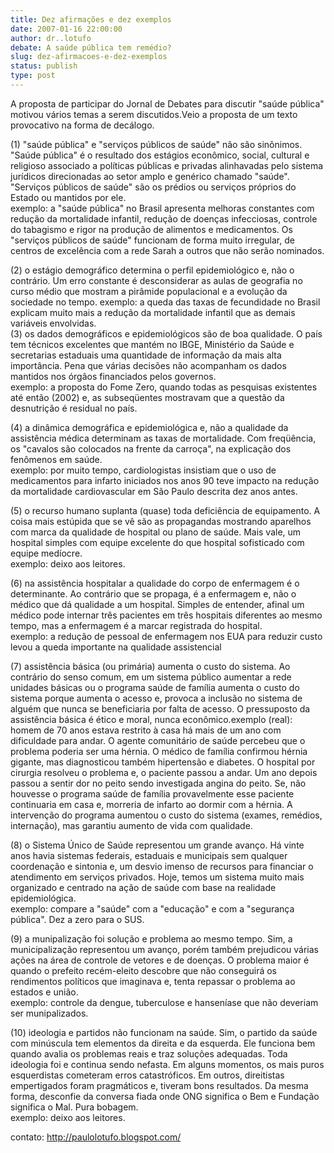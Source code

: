 ```yaml
---
title: Dez afirmações e dez exemplos
date: 2007-01-16 22:00:00
author: dr..lotufo
debate: A saúde pública tem remédio?
slug: dez-afirmacoes-e-dez-exemplos
status: publish 
type: post
---
```


A proposta de participar do Jornal de Debates para discutir "saúde pública" motivou vários temas a serem discutidos.Veio a proposta de um texto provocativo na forma de decálogo.  
  
(1) "saúde pública" e "serviços públicos de saúde" não são sinônimos. "Saúde pública" é o resultado dos estágios econômico, social, cultural e religioso associado a políticas públicas e privadas alinhavadas pelo sistema jurídicos direcionadas ao setor amplo e genérico chamado "saúde". "Serviços públicos de saúde" são os prédios ou serviços próprios do Estado ou mantidos por ele.   
exemplo: a "saúde pública" no Brasil apresenta melhoras constantes com redução da mortalidade infantil, redução de doenças infecciosas, controle do tabagismo e rigor na produção de alimentos e medicamentos. Os "serviços públicos de saúde" funcionam de forma muito irregular, de centros de excelência com a rede Sarah a outros que não serão nominados.  
  
(2) o estágio demográfico determina o perfil epidemiológico e, não o contrário. Um erro constante é desconsiderar as aulas de geografia no curso médio que mostram a pirâmide populacional e a evolução da sociedade no tempo. exemplo: a queda das taxas de fecundidade no Brasil explicam muito mais a redução da mortalidade infantil que as demais variáveis envolvidas.  
(3) os dados demográficos e epidemiológicos são de boa qualidade. O país tem técnicos excelentes que mantém no IBGE, Ministério da Saúde e secretarias estaduais uma quantidade de informação da mais alta importância. Pena que várias decisões não acompanham os dados mantidos nos órgãos financiados pelos governos.  
exemplo: a proposta do Fome Zero, quando todas as pesquisas existentes até então (2002) e, as subseqüentes mostravam que a questão da desnutrição é residual no país.


(4) a dinâmica demográfica e epidemiológica e, não a qualidade da assistência médica determinam as taxas de mortalidade. Com freqüência, os "cavalos são colocados na frente da carroça", na explicação dos fenômenos em saúde.   
exemplo: por muito tempo, cardiologistas insistiam que o uso de medicamentos para infarto iniciados nos anos 90 teve impacto na redução da mortalidade cardiovascular em São Paulo descrita dez anos antes.


(5) o recurso humano suplanta (quase) toda deficiência de equipamento. A coisa mais estúpida que se vê são as propagandas mostrando aparelhos com marca da qualidade de hospital ou plano de saúde. Mais vale, um hospital simples com equipe excelente do que hospital sofisticado com equipe medíocre.  
exemplo: deixo aos leitores.


(6) na assistência hospitalar a qualidade do corpo de enfermagem é o determinante. Ao contrário que se propaga, é a enfermagem e, não o médico que dá qualidade a um hospital. Simples de entender, afinal um médico pode internar três pacientes em três hospitais diferentes ao mesmo tempo, mas a enfermagem é a marcar registrada do hospital.  
exemplo: a redução de pessoal de enfermagem nos EUA para reduzir custo levou a queda importante na qualidade assistencial


(7) assistência básica (ou primária) aumenta o custo do sistema. Ao contrário do senso comum, em um sistema público aumentar a rede unidades básicas ou o programa saúde de família aumenta o custo do sistema porque aumenta o acesso e, provoca a inclusão no sistema de alguém que nunca se beneficiaria por falta de acesso. O pressuposto da assistência básica é ético e moral, nunca econômico.exemplo (real): homem de 70 anos estava restrito à casa há mais de um ano com dificuldade para andar. O agente comunitário de saúde percebeu que o problema poderia ser uma hérnia. O médico de família confirmou hérnia gigante, mas diagnosticou também hipertensão e diabetes. O hospital por cirurgia resolveu o problema e, o paciente passou a andar. Um ano depois passou a sentir dor no peito sendo investigada angina do peito. Se, não houvesse o programa saúde de família provavelmente esse paciente continuaria em casa e, morreria de infarto ao dormir com a hérnia. A intervenção do programa aumentou o custo do sistema (exames, remédios, internação), mas garantiu aumento de vida com qualidade. 


(8) o Sistema Único de Saúde representou um grande avanço. Há vinte anos havia sistemas federais, estaduais e municipais sem qualquer coordenação e sintonia e, um desvio imenso de recursos para financiar o atendimento em serviços privados. Hoje, temos um sistema muito mais organizado e centrado na ação de saúde com base na realidade epidemiológica.  
exemplo: compare a "saúde" com a "educação" e com a "segurança pública". Dez a zero para o SUS.


(9) a munipalização foi solução e problema ao mesmo tempo. Sim, a municipalização representou um avanço, porém também prejudicou várias ações na área de controle de vetores e de doenças. O problema maior é quando o prefeito recém-eleito descobre que não conseguirá os rendimentos políticos que imaginava e, tenta repassar o problema ao estados e união.  
exemplo: controle da dengue, tuberculose e hanseníase que não deveriam ser munipalizados.


(10) ideologia e partidos não funcionam na saúde. Sim, o partido da saúde com minúscula tem elementos da direita e da esquerda. Ele funciona bem quando avalia os problemas reais e traz soluções adequadas. Toda ideologia foi e continua sendo nefasta. Em alguns momentos, os mais puros esquerdistas cometeram erros catastróficos. Em outros, direitistas empertigados foram pragmáticos e, tiveram bons resultados. Da mesma forma, desconfie da conversa fiada onde ONG significa o Bem e Fundação significa o Mal. Pura bobagem.   
exemplo: deixo aos leitores.


contato: http://paulolotufo.blogspot.com/


